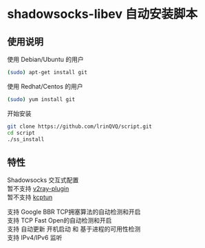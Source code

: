 # shadowsocks-libev 自动安装脚本
## 使用说明

使用 Debian/Ubuntu 的用户
```bash
(sudo) apt-get install git
```

使用 Redhat/Centos 的用户
```bash
(sudo) yum install git
```

开始安装
```bash
git clone https://github.com/lrinQVQ/script.git
cd script
./ss_install
```

## 特性
Shadowsocks 交互式配置  
暂不支持 [v2ray-plugin](https://github.com/shadowsocks/v2ray-plugin)  
暂不支持 [kcptun](https://github.com/shadowsocks/kcptun)  

支持 Google BBR TCP拥塞算法的自动检测和开启  
支持 TCP Fast Open的自动检测和开启  
支持 自动更新 开机启动 和 基于进程的可用性检测  
支持 IPv4/IPv6 监听
